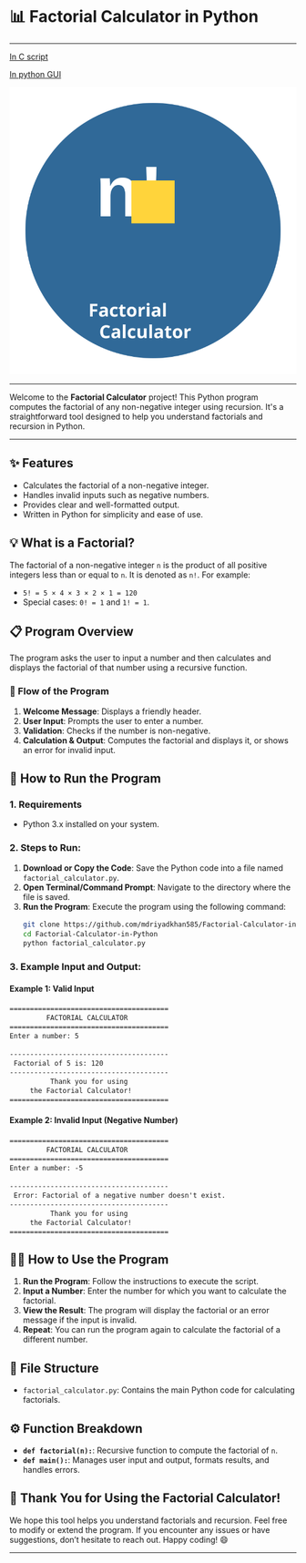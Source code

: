 # 📊 Factorial Calculator in Python
---
[In C script](https://github.com/mdriyadkhan585/Factorial-Calculator-in-C)

[In python GUI](https://github.com/mdriyadkhan585/Factorial-Calculator-GUI)

![Logo](logo.svg)

---
Welcome to the **Factorial Calculator** project! This Python program computes the factorial of any non-negative integer using recursion. It's a straightforward tool designed to help you understand factorials and recursion in Python.

---
## ✨ Features
- Calculates the factorial of a non-negative integer.
- Handles invalid inputs such as negative numbers.
- Provides clear and well-formatted output.
- Written in Python for simplicity and ease of use.

## 💡 What is a Factorial?
The factorial of a non-negative integer `n` is the product of all positive integers less than or equal to `n`. It is denoted as `n!`. For example:
- `5! = 5 × 4 × 3 × 2 × 1 = 120`
- Special cases: `0! = 1` and `1! = 1`.

## 📋 Program Overview
The program asks the user to input a number and then calculates and displays the factorial of that number using a recursive function.

### 🔄 Flow of the Program
1. **Welcome Message**: Displays a friendly header.
2. **User Input**: Prompts the user to enter a number.
3. **Validation**: Checks if the number is non-negative.
4. **Calculation & Output**: Computes the factorial and displays it, or shows an error for invalid input.

## 🚀 How to Run the Program

### 1. **Requirements**
- Python 3.x installed on your system.

### 2. **Steps to Run**:
1. **Download or Copy the Code**: Save the Python code into a file named `factorial_calculator.py`.
2. **Open Terminal/Command Prompt**: Navigate to the directory where the file is saved.
3. **Run the Program**: Execute the program using the following command:
   ```bash
   git clone https://github.com/mdriyadkhan585/Factorial-Calculator-in-Python.git
   cd Factorial-Calculator-in-Python
   python factorial_calculator.py
   ```

### 3. **Example Input and Output**:
#### Example 1: Valid Input
```
=======================================
         FACTORIAL CALCULATOR          
=======================================
Enter a number: 5

---------------------------------------
 Factorial of 5 is: 120
---------------------------------------
          Thank you for using          
     the Factorial Calculator!         
=======================================
```

#### Example 2: Invalid Input (Negative Number)
```
=======================================
         FACTORIAL CALCULATOR          
=======================================
Enter a number: -5

---------------------------------------
 Error: Factorial of a negative number doesn't exist.
---------------------------------------
          Thank you for using          
     the Factorial Calculator!         
=======================================
```

## 🧑‍💻 How to Use the Program
1. **Run the Program**: Follow the instructions to execute the script.
2. **Input a Number**: Enter the number for which you want to calculate the factorial.
3. **View the Result**: The program will display the factorial or an error message if the input is invalid.
4. **Repeat**: You can run the program again to calculate the factorial of a different number.

## 📂 File Structure
- `factorial_calculator.py`: Contains the main Python code for calculating factorials.

## ⚙️ Function Breakdown
- **`def factorial(n):`**: Recursive function to compute the factorial of `n`.
- **`def main():`**: Manages user input and output, formats results, and handles errors.

## 🎉 Thank You for Using the Factorial Calculator!
We hope this tool helps you understand factorials and recursion. Feel free to modify or extend the program. If you encounter any issues or have suggestions, don’t hesitate to reach out. Happy coding! 😄

---
